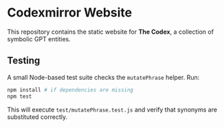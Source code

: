 # Codexmirror Website

This repository contains the static website for **The Codex**, a collection of symbolic GPT entities.

## Testing

A small Node-based test suite checks the `mutatePhrase` helper. Run:

```bash
npm install # if dependencies are missing
npm test
```

This will execute `test/mutatePhrase.test.js` and verify that synonyms are substituted correctly.
